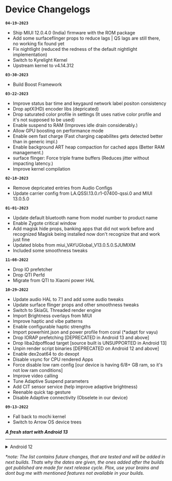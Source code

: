# Device Changelogs

**`04-19-2023`**
 - Ship MIUI 12.0.4.0 (India) firmware with the ROM package 
 - Add some surfaceflinger props to reduce lags | QS lags are still there, no working fix found yet
 - Fix nightlight (reduced the redness of the default nightlight implementation) 
 - Switch to Kyrelight Kernel 
 - Upstream kernel to v4.14.312 

**`03-30-2023`**
 - Build Boost Framework 

**`03-22-2023`**
 - Improve status bar time and keygaurd network label positon consistency 
 - Drop aptX(HD) encoder libs (depricated) 
 - Drop saturated color profile in settings (It uses native color profile and it's not supposed to be used) 
 - Enable suspend to RAM (Improves idle drain considerably.) 
 - Allow GPU boosting on performance mode 
 - Enable oem fast charge (Fast charging capabilites gets detected better than in generic impl.) 
 - Enable background ART heap compaction for cached apps (Better RAM management.) 
 - surface flinger: Force triple frame buffers (Reduces jitter without impacting latency.) 
 - Improve kernel compilation 

**`02-18-2023`**
 - Remove depricated entries from Audio Configs 
 - Update carrier config from LA.QSSI.13.0.r1-07400-qssi.0 and MIUI 13.0.5.0

**`01-01-2023`**
 - Update default bluetooth name from model number to product name 
 - Enable Zygote critical window 
 - Add magisk hide props, banking apps that did not work before and recognized Magisk being installed now don't recognize that and work just fine 
 - Updated blobs from miui_VAYUGlobal_V13.0.5.0.SJUMIXM 
 - Included some smoothness tweaks 

**`11-08-2022`**
 - Drop IO prefetcher 
 - Drop QTI Perfd 
 - Migrate from QTI to Xiaomi power HAL 

**`10-29-2022`**
 - Update audio HAL to 7.1 and add some audio tweaks 
 - Update surface flinger props and other smoothness tweaks 
 - Switch to SkiaGL Threaded render engine 
 - Import Brightness overlays from MIUI 
 - Improve haptic and vibe patterns 
 - Enable configurable haptic strengths 
 - Import powerhint.json and power profile from coral (*adapt for vayu) 
 - Drop IORAP prefetching [DEPRECATED in Android 13 and above] 
 - Drop liba2dpoffload target [source built is UNSUPPORTED in Android 13] 
 - Unpin render script binaries [DEPRECATED on Android 12 and above] 
 - Enable dex2oat64 to do dexopt 
 - Disable vsync for CPU rendered Apps 
 - Force disable low ram config [our device is having 6/8+ GB ram, so it's not low ram conditions] 
 - Improve video calling 
 - Tune Adaptive Suspend parameters 
 - Add CIT sensor service (help improve adaptive brightness)
 - Reenable quick tap gesture
 - Disable Adaptive connectivity (Obselete in our device)

**`09-13-2022`**
 - Fall back to mochi kernel 
 - Switch to Arrow OS device trees 

**_A fresh start with Android 13_**

--- 

<details>
<summary>Android 12</summary>

**`07-26-2022`**
 - A lot of tweaks in init scripts (Added from @Project-Awaken vayu device tree)
 - Update vendor blobs to miui 13.0.4.0 
 - Added notch bar killer overlay (This overlay gets rid of the black bar in most apps/games and lets the screen fill past the notch.)
 - Import vibration patterns from Pixel 4 XL 
 - Imporove statusbar padding and margins 

**`07-19-2022`**
 - [Unsure] Build some RIL libs to overcome call failing issues
 - Disable some GMS components | Results in better wifi speeds and battery backup 
 - Tune zRAM for better performance
 - Add fastboot[in recovery] mode to advanced reboot menu 
 - Upstreamed Pixel Launcher MOD to 9.8 | Full changelogs [HERE](https://www.pling.com/p/1720688/)

**`07-07-2022`**
 - Removed Pixel Launcher MODs app, as it requires root
 - Fixed greyed out USB actions in notifications when connected to PC
 - Revert "Set Recommended Night Display Color Temperature as default" 

**`06-10-2022`**
 - Upstreamed Pixel Launcher MOD to v9.3 | [Changelogs](https://telegra.ph/Changelog-Of-Pixel-Launcher-MOD-05-28)
 - Upstream GCam to MGC_8.1.101_A9_GV2b | [Source](https://www.celsoazevedo.com/files/android/google-camera/dev-bsg/f/dl88/3/)

**`06-04-2022`**
 - Upstreamed Pixel Launcher MOD to v8.4 
   - Added more grids
   - Added more themed icons
   - Full changelogs [HERE](https://telegra.ph/Changelog-Of-Pixel-Launcher-MOD-05-28)
 
**`05-25-2022`**
 - Added Moto Dolby by ReiRyuki - [Source Code](https://github.com/reiryuki/Moto-Dolby-G-Pro-Magisk-Module) 

**`05-24-2022`**
 - Add per-app refresh rate settings

**`05-20-2022`**
 - Updated GCam to latest version (MGC_8.1.101_A9_GV1zfix) Source [HERE](https://www.celsoazevedo.com/files/android/google-camera/dev-bsg/f/dl75/1/)
 - Add QS tile to launch Thermal Profiles
 - Add Ambient Display settings 
   - Pick-up to wake device
   - Hand Wave to wake device
   - Wake device when out of pocket 
 - Add FPS info QS tile 

**`05-14-2022`**
 - Upstreamed Pixel Launcher MOD to v8.4 
   - Added themed icons from the module [In Pure PE AKA Regular PE too] 
   - [More Changelogs](https://telegra.ph/Changelog-Of-Pixel-Launcher-MOD-03-31-2) 

**`05-03-2022`**
 - Increase SWAP (zRAM) memory to improve system smoothness 

**`04-22-2022`**
 - Add Haptics level customisations 
 - Add G Cam by BSG as default [Bug: Camera crashing when system's camera API is requested] [Recommend Config](https://t.me/chandeler_s_chat/13930)

**`04-16-2022`**
 - Enable haptics when swiping text cursor 
 - Remove mobile plan from Settings -> Network & Internet 
 - Set Recommended Night Display Color Temperature as default - [Reference ](https://www.google.com/search?q=recommended+display+temperature+for+night+mode&rlz=1C1ONGR_enIN974IN974&oq=recommended+display+temperature+for+night+mode+&aqs=chrome..69i57j33i160l2.15403j0j7&sourceid=chrome&ie=UTF-8#:~:text=During%20the%20daylight%20hours%2C%20it%27s%20best%20to%20keep%20your%20monitor%20relatively%20cool%20with%20a%20default%20color%20temperature%20of%206%2C500K.%20At%20night%2C%20the%20color%20temperature%20should%20be%20warmer%2C%20and%20around%203%2C400K.)

**`04-15-2022`**
 - Make the UI smoother on top of smoothness provided by Android 12.1
 - Added modded Pixel Launcher as prebuilt home app
   - Double Tap to Sleep
   - More Grids Options [Available 6x9, 6x8, 6x7, 6x6, 5x8, 5x7, 5x6, 5x5, 4x7,
4x6, 4x5, 4x4, 3x3, 2x2]
   - The appearance of app-drawer in-device search bar colour in light/dark theme is correct(which is buggy in original pixel launcher on all aosp based roms, only works fine in pixel devices)
   - Search Results Highlight Colour shows in material you colour. When you press enter while highlighting search results, that app/settings opens. Subtle Changes in Group Highlights & Search Box Highlight
   - Smoothness better than original launcher. Added Tweaks which makes the launcher more smoother. 
   - [Bug] Weather widget in 'At a Glance' widget (below calendar/date) not launching google weather app (Weather data is working fine tho)

**`04-14-2022`**
 - Reduce time taken to boot into system (Faster boot times, usually took 10 seconds to move from splash screen to boot animation, reduced that delay to half)

**`04-07-2022`**
 - Add back Camera2 
 - Dirac Sound Enhancer (AKA) Mi Sound Enhancer 
   - New Presets Added: Live, Balanced, Bass Reduction, Treble Reduction, Soft Bass, Soft Treble 
   - Ported MiSound scenes 
 - Revert "combined signal icons in status bar" 

**`03-29-2022`**
 - Reintroduce `Device parts` with
   - Dirac Sound Enhancer
   - Clear Speaker
   - Thermal Settings
   - Refresh Rate toggle quick tile

**`03-22-2022`**
 - Add call recording to Google Phone app
 - Show **Turbo Charging** when using the proprietary charger, like MIUI
 - Video captured in ScrenRecorder is capped to 120 FPS
 - Some network and GPS improvemnts 

**`03-13-2022`**
 - Nuke Adaptive charging 
 
**`02-21-2022`**
 - Add support for AUX camers in Open Camera App  

**`02-17-2022`**
 - [BUG FIX] Fix IR blaster 

**`02-04-2022`**
 - Switch to Vulkan UI renderer 

**`01-31-2022`**
 - Nuke default camera app 
 - Fix VILTE calls 

**`01-22-2022`**
 - Enable combined signal icons in status bar
 - Increase handset speaker and mic volume
 - Enable vibration multiple intensities options (should help customise vibration intensity between low-high in supported ROMs)
 - Dropped Xiaomi Parts

**`01-18-2022`**
 - Enable quick tap
 - Enable adaptive charging 
 - Add 'Saturated' color mode
 
</details>

_*note: The list contains future changes, that are tested and will be added in next builds. Thats why the dates are given, the ones added after the builds got published are made for next release cycle. Plox, use your brains and dont bug me with mentioned features not available in your builds._
